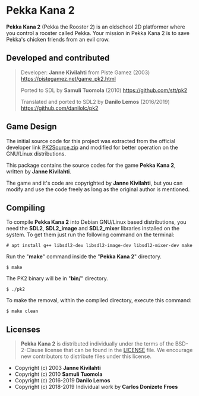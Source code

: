 Pekka Kana 2
============

**Pekka Kana 2** (Pekka the Rooster 2) is an oldschool 2D platformer where you
control a rooster called Pekka. Your mission in Pekka Kana 2 is to save Pekka's
chicken friends from an evil crow.

**Developed and contributed**
-----------------------------

> Developer: **Janne Kivilahti** from Piste Gamez (2003)
> https://pistegamez.net/game_pk2.html
> 
> Ported to SDL by **Samuli Tuomola** (2010)
> https://github.com/stt/pk2
> 
> Translated and ported to SDL2 by **Danilo Lemos** (2016/2019)
> https://github.com/danilolc/pk2

**Game Design**
---------------

The initial source code for this project was extracted from the official
developer link [PK2Source.zip](http://pistegamez.net/PK2) and modified for
better operation on the GNU/Linux distributions.

This package contains the source codes for the game **Pekka Kana 2**, written
by **Janne Kivilahti**.

The game and it's code are copyrighted by **Janne Kivilahti**, but you can
modify and use the code freely as long as the original author is mentioned.

**Compiling**
-------------

To compile **Pekka Kana 2** into Debian GNU/Linux based distributions,
you need the **SDL2**, **SDL2_image** and **SDL2_mixer** libraries installed on
the system. To get them just run the following command on the terminal:

    # apt install g++ libsdl2-dev libsdl2-image-dev libsdl2-mixer-dev make

Run the "**make**" command inside the "**Pekka Kana 2**" directory.

    $ make

The PK2 binary will be in "**bin/**" directory.

    $ ./pk2

To make the removal, within the compiled directory, execute this command:

    $ make clean

**Licenses**
------------

> **Pekka Kana 2** is distributed individually under the terms of
> the BSD-2-Clause license that can be found in the [LICENSE](LICENSE) file. 
> We encourage new contributors to distribute files under this license.

* Copyright (c) 2003 **Janne Kivilahti**
* Copyright (c) 2010 **Samuli Tuomola**
* Copyright (c) 2016-2019 **Danilo Lemos**
* Copyright (c) 2018-2019 Individual work by **Carlos Donizete Froes**
